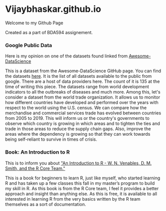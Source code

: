 # Vijaybhaskar.github.io

Welcome to my Github Page

Created as a part of BDA594 assignement.

### Google Public Data

Here is my opinion on one of the datasets found linked from [Awesome-DataScience](https://GitHub.com/bulutyazilim/awesome-datascience)

This is a dataset from the Awesome-DataScience GitHub page. You can find the datasets [here](https://www.google.com/publicdata/directory#!start=0). It is the list of all datasets available to the public from google. There are a host of data providers here. The count of it is 135 at the time of writing this piece. The datasets range from world development indicators to all the outbreaks of diseases and much more. Among this, let's consider a dataset from the world trade organization. It allows us to monitor how different countries have developed and performed over the years with respect to the world using the U.S. census. We can compare how the merchandise and commercial services trade has evolved between countries from 2005 to 2019. This will inform us or the country's governments to observe which country is growing in which areas and to tighten the ties and trade in those areas to reduce the supply chain gaps. Also, improve the areas where the dependency is growing so that they can work towards being self-reliant to survive in times of crisis.

### Book: An Introduction to R

This is to inform you about ["An Introduction to R - W. N. Venables, D. M. Smith, and the R Core Team."](https://cran.r-project.org/doc/manuals/R-intro.pdf)

This is a book for beginners to learn R, just like myself, who started learning R and has taken up a few classes this fall in my master’s program to build my skill in R. As this book is from the R Core team, I feel it provides a better approach and insight than anything else. As this is free, it is available to all interested in learning R from the very basics written by the R team themselves as a sort of documentation.
